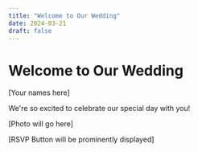 ```yaml
---
title: "Welcome to Our Wedding"
date: 2024-03-21
draft: false
---
```


# Welcome to Our Wedding

[Your names here]

We're so excited to celebrate our special day with you!

[Photo will go here]

[RSVP Button will be prominently displayed]

